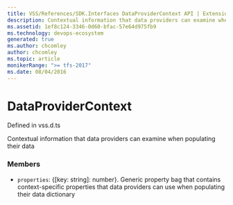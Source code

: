 ```yaml
---
title: VSS/References/SDK.Interfaces DataProviderContext API | Extensions for Azure DevOps Services
description: Contextual information that data providers can examine when populating their data
ms.assetid: 1ef8c124-3346-0d60-bfac-57e64d975fb9
ms.technology: devops-ecosystem
generated: true
ms.author: chcomley
author: chcomley
ms.topic: article
monikerRange: ">= tfs-2017"
ms.date: 08/04/2016
---
```


# DataProviderContext

Defined in vss.d.ts

Contextual information that data providers can examine when populating their data

### Members

- `properties`: {[key: string]: number}. Generic property bag that contains context-specific properties that data providers can use when populating their data dictionary
